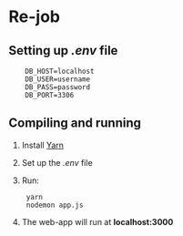 # Re-job

## Setting up *.env* file

        DB_HOST=localhost
        DB_USER=username
        DB_PASS=password
        DB_PORT=3306

## Compiling and running

1. Install [Yarn](https://github.com/yarnpkg/yarn/releases/download/v1.12.3/yarn-1.12.3.msi)
2. Set up the *.env* file
3. Run:

        yarn
        nodemon app.js

4. The web-app will run at **localhost:3000**